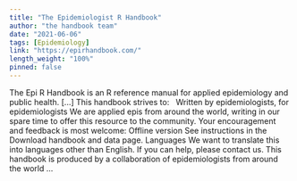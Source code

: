 ```yaml
---
title: "The Epidemiologist R Handbook"
author: "the handbook team"
date: "2021-06-06"
tags: [Epidemiology]
link: "https://epirhandbook.com/"
length_weight: "100%"
pinned: false
---
```


The Epi R Handbook is an R reference manual for applied epidemiology and public health. [...] This handbook strives to:   Written by epidemiologists, for epidemiologists We are applied epis from around the world, writing in our spare time to offer this resource to the community. Your encouragement and feedback is most welcome: Offline version See instructions in the Download handbook and data page. Languages We want to translate this into languages other than English. If you can help, please contact us. This handbook is produced by a collaboration of epidemiologists from around the world ...
